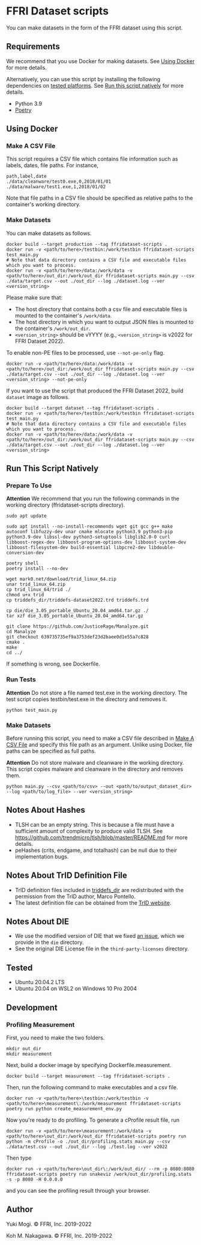 # FFRI Dataset scripts

You can make datasets in the form of the FFRI dataset using this script.

## Requirements

We recommend that you use Docker for making datasets. See [Using Docker](#Using-Docker) for more details.

Alternatively, you can use this script by installing the following dependencies on [tested platforms](#Tested).
See [Run this script natively](#Run-This-Script-Natively) for more details.

- Python 3.9
- [Poetry](https://python-poetry.org/)

## Using Docker

### Make A CSV File

This script requires a CSV file which contains file information such as labels, dates, file paths. For instance,

```
path,label,date
./data/cleanware/test0.exe,0,2018/01/01
./data/malware/test1.exe,1,2018/01/02
```

Note that file paths in a CSV file should be specified as relative paths to the container's working directory.

### Make Datasets

You can make datasets as follows.

```
docker build --target production --tag ffridataset-scripts .
docker run -v <path/to/here>/testbin:/work/testbin ffridataset-scripts test_main.py
# Note that data directory contains a CSV file and executable files which you want to process.
docker run -v <path/to/here>/data:/work/data -v <path/to/here>/out_dir:/work/out_dir ffridataset-scripts main.py --csv ./data/target.csv --out ./out_dir --log ./dataset.log --ver <version_string>
```

Please make sure that:

- The host directory that contains both a csv file and executable files is mounted to the container's `/work/data`.
- The host directory in which you want to output JSON files is mounted to the container's `/work/out_dir`.
- `<version_string>` should be vYYYY (e.g., `<version_string>` is v2022 for FFRI Dataset 2022).

To enable non-PE files to be processed, use `--not-pe-only` flag.

```
docker run -v <path/to/here>/data:/work/data -v <path/to/here>/out_dir:/work/out_dir ffridataset-scripts main.py --csv ./data/target.csv --out ./out_dir --log ./dataset.log --ver <version_string> --not-pe-only
```

If you want to use the script that produced the FFRI Dataset 2022, build `dataset` image as follows.

```
docker build --target dataset --tag ffridataset-scripts .
docker run -v <path/to/here>/testbin:/work/testbin ffridataset-scripts test_main.py
# Note that data directory contains a CSV file and executable files which you want to process.
docker run -v <path/to/here>/data:/work/data -v <path/to/here>/out_dir:/work/out_dir ffridataset-scripts main.py --csv ./data/target.csv --out ./out_dir --log ./dataset.log --ver <version_string>
```

## Run This Script Natively

### Prepare To Use

**Attention** We recommend that you run the following commands in the working directory (ffridataset-scripts directory).

```
sudo apt update

sudo apt install --no-install-recommends wget git gcc g++ make autoconf libfuzzy-dev unar cmake mlocate python3.9 python3-pip python3.9-dev libssl-dev python3-setuptools libglib2.0-0 curl libboost-regex-dev libboost-program-options-dev libboost-system-dev libboost-filesystem-dev build-essential libpcre2-dev libdouble-conversion-dev

poetry shell
poetry install --no-dev

wget mark0.net/download/trid_linux_64.zip
unar trid_linux_64.zip
cp trid_linux_64/trid ./
chmod u+x trid
cp triddefs_dir/triddefs-dataset2022.trd triddefs.trd

cp die/die_3.05_portable_Ubuntu_20.04_amd64.tar.gz ./
tar xzf die_3.05_portable_Ubuntu_20.04_amd64.tar.gz

git clone https://github.com/JusticeRage/Manalyze.git
cd Manalyze
git checkout 639735735ef9a3753def23d2baee0d1e55a7c828
cmake .
make
cd ../
```

If something is wrong, see Dockerfile.

### Run Tests

**Attention** Do not store a file named test.exe in the working directory. The test script copies testbin/test.exe in the directory and removes it.

```
python test_main.py
```

### Make Datasets

Before running this script, you need to make a CSV file described in [Make A CSV File](#Make-A-CSV-File) and specify this file path as an argument. Unlike using Docker, file paths can be specified as full paths.

**Attention** Do not store malware and cleanware in the working directory. This script copies malware and cleanware in the directory and removes them.

```
python main.py --csv <path/to/csv> --out <path/to/output_dataset_dir> --log <path/to/log_file> --ver <version_string>
```

## Notes About Hashes

- TLSH can be an empty string. This is because a file must have a sufficient amount of complexity to produce valid TLSH. See https://github.com/trendmicro/tlsh/blob/master/README.md for more details.
- peHashes (crits, endgame, and totalhash) can be null due to their implementation bugs.

## Notes About TrID Definition File

- TrID definition files included in [triddefs_dir](triddefs_dir) are redistributed with the permission from the TrID author, Marco Pontello.
- The latest definition file can be obtained from the [TrID website](https://mark0.net/soft-trid-e.html).

## Notes About DIE

- We use the modified version of DIE that we fixed [an issue](https://github.com/horsicq/Detect-It-Easy/issues/117), which we provide in the `die` directory.
- See the original DIE License file in the `third-party-licenses` directory.

## Tested

- Ubuntu 20.04.2 LTS
- Ubuntu 20.04 on WSL2 on Windows 10 Pro 2004

## Development

### Profiling Measurement

First, you need to make the two folders.

```
mkdir out_dir
mkdir measurement
```

Next, build a docker image by specifying Dockerfile.measurement.

```
docker build --target measurement --tag ffridataset-scripts .
```

Then, run the following command to make executables and a csv file.

```
docker run -v <path/to/here>\testbin:/work/testbin -v <path/to/here>\measurement\:/work/measurement ffridataset-scripts poetry run python create_measurement_env.py
```

Now you're ready to do profiling. To generate a cProfile result file, run

```
docker run -v <path/to/here>\measurement:/work/data -v <path/to/here>\out_dir:/work/out_dir ffridataset-scripts poetry run python -m cProfile -o ./out_dir/profiling.stats main.py --csv ./data/test.csv --out ./out_dir --log ./test.log --ver v2022
```

Then type

```
docker run -v <path/to/here>\out_dir\:/work/out_dir/ --rm -p 8080:8080 ffridataset-scripts poetry run snakeviz /work/out_dir/profiling.stats  -s -p 8080 -H 0.0.0.0
```

and you can see the profiling result through your browser.

## Author

Yuki Mogi. &copy; FFRI, Inc. 2019-2022

Koh M. Nakagawa. &copy; FFRI, Inc. 2019-2022
